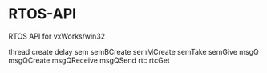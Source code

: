 # RTOS-API


RTOS API for vxWorks/win32 

thread
    create
    delay
sem 
    semBCreate
    semMCreate
    semTake
    semGive
msgQ
    msgQCreate
    msgQReceive
    msgQSend
rtc
    rtcGet


